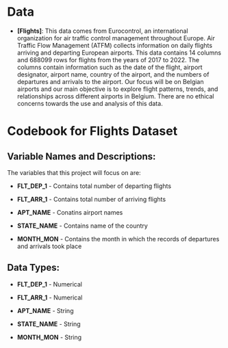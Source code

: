 # Data
-   **[Flights]**: This data comes from Eurocontrol, an international organization for air traffic control management throughout Europe. Air Traffic Flow Management (ATFM) collects information on daily flights arriving and departing European airports. This data contains 14 columns and 688099 rows for flights from the years of 2017 to 2022. The columns contain information such as the date of the flight, airport designator, airport name, country of the airport, and the numbers of departures and arrivals to the airport. Our focus will be on Belgian airports and our main objective is to explore flight patterns, trends, and relationships across different airports in Belgium. There are no ethical concerns towards the use and analysis of this data.



# Codebook for Flights Dataset

## Variable Names and Descriptions:

The variables that this project will focus on are:

- **FLT_DEP_1** - Contains total number of departing flights

- **FLT_ARR_1** - Contains total number of arriving flights

- **APT_NAME** - Conatins airport names

- **STATE_NAME** - Contains name of the country

- **MONTH_MON** - Contains the month in which the records of departures and arrivals took place

## Data Types:

- **FLT_DEP_1** - Numerical

- **FLT_ARR_1** - Numerical

- **APT_NAME** - String

- **STATE_NAME** - String

- **MONTH_MON** - String



